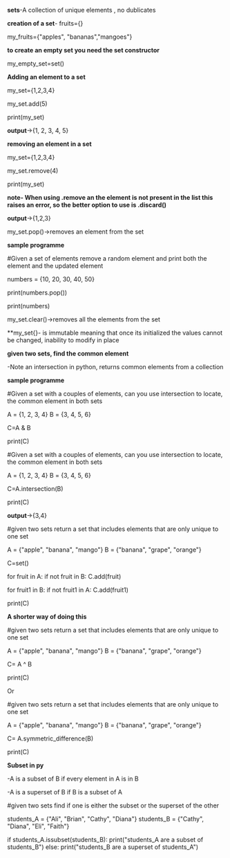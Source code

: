 **sets**-A collection of unique elements , no dublicates

**creation of a set**- fruits={}

my_fruits={"apples", "bananas","mangoes"}

**to create an empty set you need the set constructor**

my_empty_set=set()

**Adding an element to a set**

my_set={1,2,3,4}

my_set.add(5)

print(my_set)

**output**->{1, 2, 3, 4, 5}

**removing an element in a set**

my_set={1,2,3,4}

my_set.remove(4)

print(my_set)

**note- When using .remove an the element is not present in the list this raises an error, so the better option to use is .discard()**

**output**->{1,2,3}

my_set.pop()->removes an element from the set

**sample programme**

#Given a set of elements remove a random element and print both the element and the updated element

numbers = {10, 20, 30, 40, 50}

print(numbers.pop())

print(numbers)

my_set.clear()->removes all the elements from the set

**my_set{}- is immutable meaning that once its initialized the values cannot be changed, inability to modify in place


**given two sets, find the common element**

-Note an intersection in python, returns common elements from a collection

**sample programme**

#Given a set with a couples of elements, can you use intersection to locate, the common element in both sets

A = {1, 2, 3, 4}
B = {3, 4, 5, 6}

C=A & B

print(C)


#Given a set with a couples of elements, can you use intersection to locate, the common element in both sets

A = {1, 2, 3, 4}
B = {3, 4, 5, 6}

C=A.intersection(B)

print(C)

**output**->{3,4}

#given two sets return a set that includes elements that are only unique to one set

A = {"apple", "banana", "mango"}
B = {"banana", "grape", "orange"}

C=set()


for fruit in A:
    if  not fruit in B:
        C.add(fruit)
        
for fruit1 in B:
    if not fruit1 in A:
        C.add(fruit1)
        
print(C)
        
**A shorter way of doing this**

#given two sets return a set that includes elements that are only unique to one set

A = {"apple", "banana", "mango"}
B = {"banana", "grape", "orange"}

C= A ^ B

print(C)
        

Or

#given two sets return a set that includes elements that are only unique to one set

A = {"apple", "banana", "mango"}
B = {"banana", "grape", "orange"}

C= A.symmetric_difference(B)

print(C)
        

**Subset in py**

-A is a subset of B if every element in A is in B

-A is a superset of B if B is a subset of A

#given two sets find if one is either the subset or the superset of the other 

students_A = {"Ali", "Brian", "Cathy", "Diana"}
students_B = {"Cathy", "Diana", "Eli", "Faith"}

if students_A.issubset(students_B):
    print("students_A are a subset of students_B")
else:
    print("students_B are a superset of students_A")

